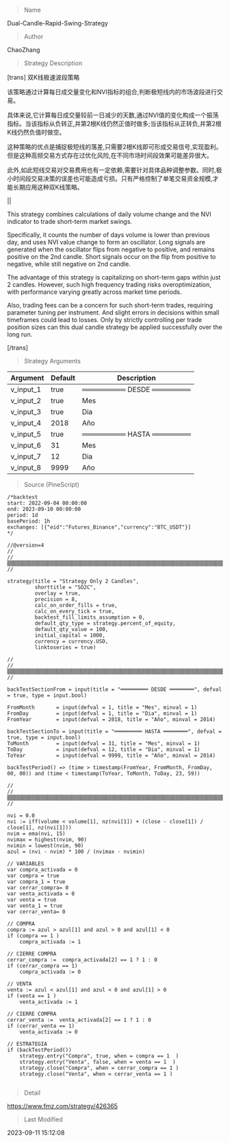 
> Name

Dual-Candle-Rapid-Swing-Strategy

> Author

ChaoZhang

> Strategy Description


[trans]
双K线极速波段策略

该策略通过计算每日成交量变化和NVI指标的组合,判断极短线内的市场波段进行交易。

具体来说,它计算每日成交量较前一日减少的天数,通过NVI值的变化构成一个振荡指标。当该指标从负转正,并第2根K线仍然正值时做多;当该指标从正转负,并第2根K线仍然负值时做空。

这种策略的优点是捕捉极短线的落差,只需要2根K线即可形成交易信号,实现盈利。但是这种高频交易方式存在过优化风险,在不同市场时间段效果可能差异很大。

此外,如此短线交易对交易费用也有一定依赖,需要针对具体品种调整参数。同时,极小时间段交易决策的误差也可能造成亏损。只有严格控制了单笔交易资金规模,才能长期应用这种双K线策略。

||

This strategy combines calculations of daily volume change and the NVI indicator to trade short-term market swings.

Specifically, it counts the number of days volume is lower than previous day, and uses NVI value change to form an oscillator. Long signals are generated when the oscillator flips from negative to positive, and remains positive on the 2nd candle. Short signals occur on the flip from positive to negative, while still negative on 2nd candle.

The advantage of this strategy is capitalizing on short-term gaps within just 2 candles. However, such high frequency trading risks overoptimization, with performance varying greatly across market time periods.

Also, trading fees can be a concern for such short-term trades, requiring parameter tuning per instrument. And slight errors in decisions within small timeframes could lead to losses. Only by strictly controlling per trade position sizes can this dual candle strategy be applied successfully over the long run.

[/trans]

> Strategy Arguments



|Argument|Default|Description|
|----|----|----|
|v_input_1|true|═════════ DESDE ════════|
|v_input_2|true|Mes|
|v_input_3|true|Dia|
|v_input_4|2018|Año|
|v_input_5|true|═════════ HASTA ════════|
|v_input_6|31|Mes|
|v_input_7|12|Dia|
|v_input_8|9999|Año|


> Source (PineScript)

``` pinescript
/*backtest
start: 2022-09-04 00:00:00
end: 2023-09-10 00:00:00
period: 1d
basePeriod: 1h
exchanges: [{"eid":"Futures_Binance","currency":"BTC_USDT"}]
*/

//@version=4
//
// ▒▒▒▒▒▒▒▒▒▒▒▒▒▒▒▒▒▒▒▒▒▒▒▒▒▒▒▒▒▒▒▒▒▒▒▒▒▒▒▒▒▒▒▒▒▒▒▒▒▒▒▒▒▒▒▒▒▒▒▒▒▒▒▒▒▒▒▒▒▒▒▒▒▒▒▒▒▒▒▒▒▒▒▒▒▒▒▒▒▒▒▒▒▒▒▒▒▒▒▒▒▒▒▒▒▒▒▒▒▒▒▒▒▒ //

strategy(title = "Strategy Only 2 Candles",
         shorttitle = "SO2C",
         overlay = true,
         precision = 8,
         calc_on_order_fills = true,
         calc_on_every_tick = true,
         backtest_fill_limits_assumption = 0,
         default_qty_type = strategy.percent_of_equity,
         default_qty_value = 100,
         initial_capital = 1000,
         currency = currency.USD,
         linktoseries = true)

//
// ▒▒▒▒▒▒▒▒▒▒▒▒▒▒▒▒▒▒▒▒▒▒▒▒▒▒▒▒▒▒▒▒▒▒▒▒▒▒▒▒▒▒▒▒▒▒▒▒▒▒▒▒▒▒▒▒▒▒▒▒▒▒▒▒▒▒▒▒▒▒▒▒▒▒▒▒▒▒▒▒▒▒▒▒▒▒▒▒▒▒▒▒▒▒▒▒▒▒▒▒▒▒▒▒▒▒▒▒▒▒▒▒▒▒ //

backTestSectionFrom = input(title = "═════════ DESDE ════════", defval = true, type = input.bool)

FromMonth       = input(defval = 1, title = "Mes", minval = 1)
FromDay         = input(defval = 1, title = "Dia", minval = 1)
FromYear        = input(defval = 2018, title = "Año", minval = 2014)

backTestSectionTo = input(title = "═════════ HASTA ════════", defval = true, type = input.bool)
ToMonth         = input(defval = 31, title = "Mes", minval = 1)
ToDay           = input(defval = 12, title = "Dia", minval = 1)
ToYear          = input(defval = 9999, title = "Año", minval = 2014)

backTestPeriod() => (time > timestamp(FromYear, FromMonth, FromDay, 00, 00)) and (time < timestamp(ToYear, ToMonth, ToDay, 23, 59))

//
// ▒▒▒▒▒▒▒▒▒▒▒▒▒▒▒▒▒▒▒▒▒▒▒▒▒▒▒▒▒▒▒▒▒▒▒▒▒▒▒▒▒▒▒▒▒▒▒▒▒▒▒▒▒▒▒▒▒▒▒▒▒▒▒▒▒▒▒▒▒▒▒▒▒▒▒▒▒▒▒▒▒▒▒▒▒▒▒▒▒▒▒▒▒▒▒▒▒▒▒▒▒▒▒▒▒▒▒▒▒▒▒▒▒▒ //

nvi = 0.0
nvi := iff(volume < volume[1], nz(nvi[1]) + (close - close[1]) / close[1], nz(nvi[1]))
nvim = ema(nvi, 15)
nvimax = highest(nvim, 90)
nvimin = lowest(nvim, 90)
azul = (nvi - nvim) * 100 / (nvimax - nvimin)

// VARIABLES
var compra_activada = 0
var compra = true
var compra_1 = true
var cerrar_compra= 0
var venta_activada = 0
var venta = true
var venta_1 = true
var cerrar_venta= 0

// COMPRA
compra := azul > azul[1] and azul > 0 and azul[1] < 0
if (compra == 1 )
    compra_activada := 1

// CIERRE COMPRA
cerrar_compra :=  compra_activada[2] == 1 ? 1 : 0
if (cerrar_compra == 1)
    compra_activada := 0

// VENTA
venta := azul < azul[1] and azul < 0 and azul[1] > 0 
if (venta == 1 )
    venta_activada := 1
    
// CIERRE COMPRA
cerrar_venta :=  venta_activada[2] == 1 ? 1 : 0
if (cerrar_venta == 1)
    venta_activada := 0

// ESTRATEGIA
if (backTestPeriod())
    strategy.entry("Compra", true, when = compra == 1  )
    strategy.entry("Venta", false, when = venta == 1  )
    strategy.close("Compra", when = cerrar_compra == 1 )
    strategy.close("Venta", when = cerrar_venta == 1 )


```

> Detail

https://www.fmz.com/strategy/426365

> Last Modified

2023-09-11 15:12:08
